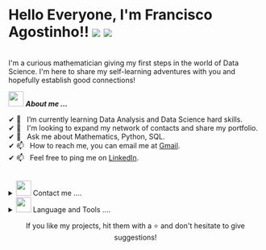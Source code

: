 <h1 id="hello">Hello Everyone, I'm Francisco Agostinho!! <img src="https://img.shields.io/badge/Focus-Data%20Science-blue">
<img src="https://img.shields.io/badge/Focus-Data%20Analysis-blue"> </h1>

<br>
I'm a curious mathematician giving my first steps in the world of Data Science. I'm here to share my self-learning adventures with you and hopefully establish good connections!
<br>
<p><img src="https://media.giphy.com/media/iY8CRBdQXODJSCERIr/giphy.gif" width="30px">&nbsp;<em><strong>About me …</strong></em></p>
<p>✔  🔭 &nbsp; I’m currently learning Data Analysis and Data Science hard skills. <br>
✔  🤝 &nbsp; I'm looking to expand my network of contacts and share my portfolio. <br>
✔  💬 &nbsp; Ask me about Mathematics, Python, SQL. <br>
✔  📫 &nbsp; How to reach me, you can email me at <a href="fcagostinho95@gmail.com">Gmail</a>.<br>
✔  📫 &nbsp; Feel free to ping me on <a href="https://www.linkedin.com/in/fcagostinho/">LinkedIn</a>.<br>
<br></p>
<!-- contact me -->
<details>
 <summary><img src="https://media.giphy.com/media/iY8CRBdQXODJSCERIr/giphy.gif" width="30px">&nbsp;Contact me ....</summary>
<div>
  <samp>
    <h2 align="center">I'm available via:</h2>
    <p align="center">
      <br>
      <a href="https://www.linkedin.com/in/fcagostinho/" target="blank"><img align="center" src="https://img.shields.io/badge/linkedin-%231DA1F2.svg?style=for-the-badge&amp;logo=linkedin&amp;logoColor=white" alt="azzar" height="30"></a>
      <a href="mailto:fcagostinho95@gmail.com" target="blank"><img align="center" src="https://img.shields.io/badge/gmail-%231DA1F2.svg?style=for-the-badge&amp;logo=gmail&amp;logoColor=white" alt="azzar" height="30"></a>
  </samp>
</div>
</details>
<details>
 <summary><img src="https://media.giphy.com/media/iY8CRBdQXODJSCERIr/giphy.gif" width="30px">&nbsp;Language and Tools ....</summary>
 <div>
 <samp>
   <br>
   <p>
    ➡&nbsp; Python; Libraries: Numpy, Pandas, Matplotlib, Seaborn.<br>
   ➡&nbsp; MySQL.<br>
  🔜&nbsp; PowerBI.<br>
  <br></p>
 </samp> 
 </div>
 </details>

<p align="center"> If you like my projects, hit them with a ⭐ and don't hesitate to give suggestions!</p>
